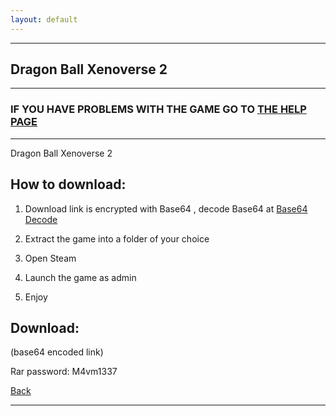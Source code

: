 ```yaml
---
layout: default
---
```


* * *

## Dragon Ball Xenoverse 2

* * *

### IF YOU HAVE PROBLEMS WITH THE GAME GO TO [THE HELP PAGE](/games/help.md)

* * *

Dragon Ball Xenoverse 2

## How to download:

1. Download link is encrypted with Base64 , decode Base64 at [Base64 Decode](https://www.base64decode.org/)

2. Extract the game into a folder of your choice

3. Open Steam

4. Launch the game as admin

5. Enjoy

## Download:

(base64 encoded link)

Rar password: M4vm1337

[Back](https://m4vmcvrk.github.io/)

* * *